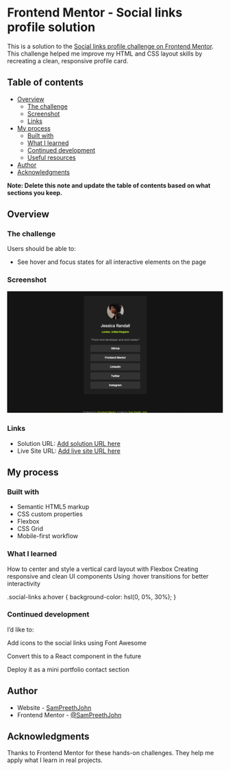 # Frontend Mentor - Social links profile solution

This is a solution to the [Social links profile challenge on Frontend Mentor](https://www.frontendmentor.io/challenges/social-links-profile-UG32l9m6dQ). This challenge helped me improve my HTML and CSS layout skills by recreating a clean, responsive profile card.

## Table of contents

- [Overview](#overview)
  - [The challenge](#the-challenge)
  - [Screenshot](#screenshot)
  - [Links](#links)
- [My process](#my-process)
  - [Built with](#built-with)
  - [What I learned](#what-i-learned)
  - [Continued development](#continued-development)
  - [Useful resources](#useful-resources)
- [Author](#author)
- [Acknowledgments](#acknowledgments)

**Note: Delete this note and update the table of contents based on what sections you keep.**

## Overview

### The challenge

Users should be able to:

- See hover and focus states for all interactive elements on the page

### Screenshot

![](/social-links-profile-main/Social-links-profile.png)

### Links

- Solution URL: [Add solution URL here](https://github.com/SamPreethJohn/Social-links-Profile)
- Live Site URL: [Add live site URL here](https://sampreethjohn.github.io/Social-links-Profile/)

## My process

### Built with

- Semantic HTML5 markup
- CSS custom properties
- Flexbox
- CSS Grid
- Mobile-first workflow

### What I learned

How to center and style a vertical card layout with Flexbox
Creating responsive and clean UI components
Using :hover transitions for better interactivity

.social-links a:hover {
  background-color: hsl(0, 0%, 30%);
}


### Continued development

I’d like to:

Add icons to the social links using Font Awesome

Convert this to a React component in the future

Deploy it as a mini portfolio contact section


## Author

- Website - [SamPreethJohn](https://github.com/SamPreethJohn)
- Frontend Mentor - [@SamPreethJohn](https://www.frontendmentor.io/profile/SamPreethJohn)


## Acknowledgments

Thanks to Frontend Mentor for these hands-on challenges. They help me apply what I learn in real projects.